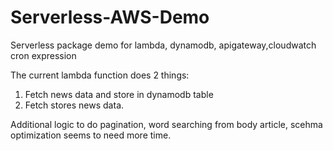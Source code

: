 # Serverless-AWS-Demo
Serverless package demo for lambda, dynamodb, apigateway,cloudwatch cron expression

The current lambda function does 2 things:

1) Fetch news data and store in dynamodb table
2) Fetch stores news data.

Additional logic to do pagination, word searching from body article, scehma optimization seems to need more time.

